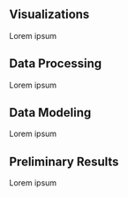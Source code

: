 ## Visualizations
Lorem ipsum

## Data Processing
Lorem ipsum

## Data Modeling
Lorem ipsum

## Preliminary Results
Lorem ipsum
